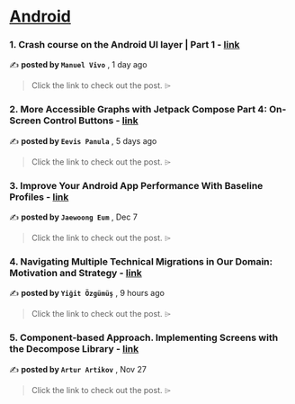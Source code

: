 
<h1><a href=https://medium.com/tag/android/recommended target="_blank" rel="noopener noreferrer">Android</a></h1>
<h3>1. Crash course on the Android UI layer | Part 1 - <a href=https://medium.com/bumble-tech/crash-course-on-the-android-ui-layer-part-1-2094221a9be3?source=tag_recommended_feed---------0-84----------android----------59834759_69f1_4416_a86b_5f8ed05ed2a3------- target="_blank" rel="noopener noreferrer">link</a></h3>

✍️ **posted by `Manuel Vivo`** <date> , 1 day ago</date>

<blockquote>Click the link to check out the post. ⌲</blockquote>

<h3>2. More Accessible Graphs with Jetpack Compose Part 4: On-Screen Control Buttons - <a href=https://medium.com/proandroiddev/more-accessible-graphs-with-jetpack-compose-part-4-on-screen-control-buttons-6187e6991ddc?source=tag_recommended_feed---------1-107----------android----------59834759_69f1_4416_a86b_5f8ed05ed2a3------- target="_blank" rel="noopener noreferrer">link</a></h3>

✍️ **posted by `Eevis Panula`** <date> , 5 days ago</date>

<blockquote>Click the link to check out the post. ⌲</blockquote>

<h3>3. Improve Your Android App Performance With Baseline Profiles - <a href=https://medium.com/proandroiddev/improve-your-android-app-performance-with-baseline-profiles-297f388082e6?source=tag_recommended_feed---------2-85----------android----------59834759_69f1_4416_a86b_5f8ed05ed2a3------- target="_blank" rel="noopener noreferrer">link</a></h3>

✍️ **posted by `Jaewoong Eum`** <date> , Dec 7</date>

<blockquote>Click the link to check out the post. ⌲</blockquote>

<h3>4. Navigating Multiple Technical Migrations in Our Domain: Motivation and Strategy - <a href=https://medium.com/trendyol-tech/navigating-multiple-technical-migrations-in-our-domain-motivation-and-strategy-62ddc5da7ac0?source=tag_recommended_feed---------3-84----------android----------59834759_69f1_4416_a86b_5f8ed05ed2a3------- target="_blank" rel="noopener noreferrer">link</a></h3>

✍️ **posted by `Yiğit Özgümüş`** <date> , 9 hours ago</date>

<blockquote>Click the link to check out the post. ⌲</blockquote>

<h3>5. Component-based Approach. Implementing Screens with the Decompose Library - <a href=https://medium.com/itnext/component-based-approach-implementing-screens-with-the-decompose-library-19c41d8ed087?source=tag_recommended_feed---------4-107----------android----------59834759_69f1_4416_a86b_5f8ed05ed2a3------- target="_blank" rel="noopener noreferrer">link</a></h3>

✍️ **posted by `Artur Artikov`** <date> , Nov 27</date>

<blockquote>Click the link to check out the post. ⌲</blockquote>


